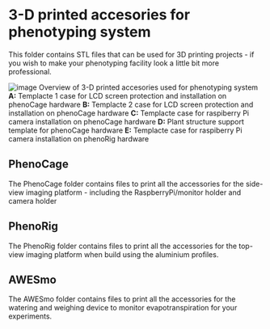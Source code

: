 # 3-D printed accesories for phenotyping system
This folder contains STL files that can be used for 3D printing projects - if you wish to make your phenotyping facility look a little bit more professional. 

![image](https://user-images.githubusercontent.com/69836931/175128662-7136bfa2-9403-4a7d-a3d5-21786445d981.png)
Overview of 3-D printed accesories used for phenotyping system
**A:** Templacte 1 case for LCD screen protection and installation on phenoCage hardware 
**B:** Templacte 2 case for LCD screen protection and installation on phenoCage hardware 
**C:** Templacte case for raspiberry Pi camera installation on phenoCage hardware 
**D:** Plant structure support template for phenoCage hardware
**E:** Templacte case for raspiberry Pi camera installation on phenoRig hardware


## PhenoCage
The PhenoCage folder contains files to print all the accessories for the side-view imaging platform - including the RaspberryPi/monitor holder and camera holder

## PhenoRig
The PhenoRig folder contains files to print all the accessories for the top-view imaging platform when build using the aluminium profiles. 

## AWESmo
The AWESmo folder contains files to print all the accessories for the watering and weighing device to monitor evapotranspiration for your experiments. 
